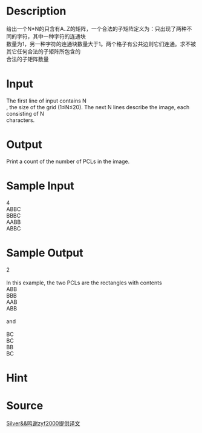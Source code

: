 
# Description

<div class="content"><div>
<div>给出一个N*N的只含有A..Z的矩阵，一个合法的子矩阵定义为：只出现了两种不同的字符，其中一种字符的连通块</div>
<div>数量为1，另一种字符的连通块数量大于1。两个格子有公共边则它们连通。求不被其它任何合法的子矩阵所包含的</div>
<div>合法的子矩阵数量</div>
</div>
<p></p></div>

# Input

<div class="content"><div>The first line of input contains N</div>
<div>, the size of the grid (1≤N≤20). The next N lines describe the image, each consisting of N</div>
<div>characters.</div>
<p></p></div>

# Output

<div class="content"><div>Print a count of the number of PCLs in the image.</div>
<p></p></div>

# Sample Input

<div class="content"><span class="sampledata">4<br/>
ABBC<br/>
BBBC<br/>
AABB<br/>
ABBC</span></div>

# Sample Output

<div class="content"><span class="sampledata">2<br/>
<br/>
In this example, the two PCLs are the rectangles with contents<br/>
ABB<br/>
BBB<br/>
AAB<br/>
ABB<br/>
<br/>
and<br/>
<br/>
BC<br/>
BC<br/>
BB<br/>
BC</span></div>

# Hint

<div class="content"><p></p></div>

# Source

<div class="content"><p><a href="problemset.php?search=Silver&amp;&amp;鸣谢zyf2000提供译文">Silver&amp;&amp;鸣谢zyf2000提供译文</a></p></div>

